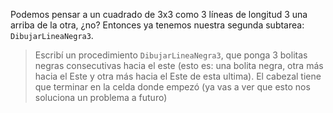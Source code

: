 Podemos pensar a un cuadrado de 3x3 como 3 líneas de longitud 3 una arriba de la otra, ¿no? Entonces ya tenemos nuestra segunda subtarea: `DibujarLineaNegra3`.

> Escribí un procedimiento `DibujarLineaNegra3`, que ponga 3 bolitas negras consecutivas hacia el este (esto es: una bolita negra, otra más hacia el Este y otra más hacia el Este de esta ultima). El cabezal tiene que terminar en la celda donde empezó (ya vas a ver que esto nos soluciona un problema a futuro)



